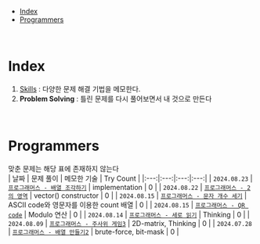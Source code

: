 - [Index](#index)
- [Programmers](#programmers)

<br>

# Index
1. [Skills](Skills/README.md) : 다양한 문제 해결 기법을 메모한다.
2. **Problem Solving** : 틀린 문제를 다시 풀어보면서 내 것으로 만든다

<br>

# Programmers
맞춘 문제는 해당 표에 존재하지 않는다<br>
| 날짜 | 문제 풀이 | 메모한 기술 | Try Count |
|:---:|:---:|:---:|:---:|
| `2024.08.23` | [`프로그래머스 - 배열 조각하기`](Programmers/240823_배열조각하기.md) | implementation | 0 |
| `2024.08.22` | [`프로그래머스 - 2의 영역`](Programmers/240822_2의영역.md) | vector<T>() constructor | 0 |
| `2024.08.15` | [`프로그래머스 - 문자 개수 세기`](Programmers/240815_문자개수세기.md) | ASCII code와 영문자를 이용한 count 배열 | 0 |
| `2024.08.15` | [`프로그래머스 - QR code`](Programmers/240815_QRcode.md) | Modulo 연산 | 0 |
| `2024.08.14` | [`프로그래머스 - 세로 읽기`](Programmers/240814_세로읽기.md) | Thinking | 0 |
| `2024.08.09` | [`프로그래머스 - 주사위 게임3`](Programmers/240809_주사위게임2.md) | 2D-matrix, Thinking | 0 |
| `2024.07.28` | [`프로그래머스 - 배열 만들기2`](Programmers/240728_배열만들기2.md) | brute-force, bit-mask | 0 |